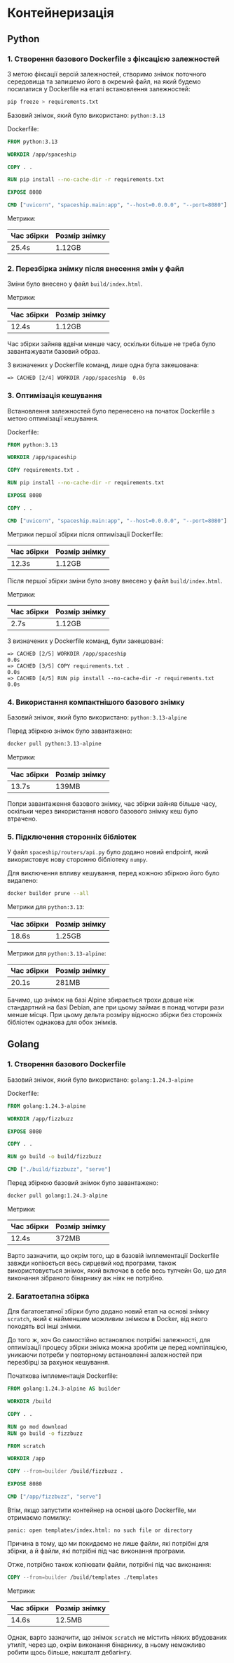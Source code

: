 # Контейнеризація
## Python
### 1. Створення базового Dockerfile з фіксацією залежностей
З метою фіксації версій залежностей, створимо знімок поточного середовища та
запишемо його в окремий файл, на який будемо посилатися у Dockerfile на етапі
встановлення залежностей:
```bash
pip freeze > requirements.txt
```

Базовий знімок, який було використано: `python:3.13`

Dockerfile:
```dockerfile
FROM python:3.13

WORKDIR /app/spaceship

COPY . .

RUN pip install --no-cache-dir -r requirements.txt

EXPOSE 8080

CMD ["uvicorn", "spaceship.main:app", "--host=0.0.0.0", "--port=8080"]
```

Метрики:

| Час збірки | Розмір знімку |
| - | - |
| 25.4s | 1.12GB |

### 2. Перезбірка знімку після внесення змін у файл
Зміни було внесено у файл `build/index.html`.

Метрики:

| Час збірки | Розмір знімку |
| - | - |
| 12.4s | 1.12GB |

Час збірки зайняв вдвічи менше часу, оскільки більше не треба було
завантажувати базовий образ.

З визначених у Dockerfile команд, лише одна була закешована:
```
=> CACHED [2/4] WORKDIR /app/spaceship  0.0s
```

### 3. Оптимізація кешування
Встановлення залежностей було перенесено на початок Dockerfile з метою
оптимізації кешування.

Dockerfile:
```dockerfile
FROM python:3.13

WORKDIR /app/spaceship

COPY requirements.txt .

RUN pip install --no-cache-dir -r requirements.txt

EXPOSE 8080

COPY . .

CMD ["uvicorn", "spaceship.main:app", "--host=0.0.0.0", "--port=8080"]
```

Метрики першої збірки після оптимізації Dockerfile:

| Час збірки | Розмір знімку |
| - | - |
| 12.3s | 1.12GB |

Після першої збірки зміни було знову внесено у файл `build/index.html`.

Метрики:

| Час збірки | Розмір знімку |
| - | - |
| 2.7s | 1.12GB |

З визначених у Dockerfile команд, були закешовані:
```
=> CACHED [2/5] WORKDIR /app/spaceship                              0.0s
=> CACHED [3/5] COPY requirements.txt .                             0.0s
=> CACHED [4/5] RUN pip install --no-cache-dir -r requirements.txt  0.0s
```

### 4. Використання компактнішого базового знімку
Базовий знімок, який було використано: `python:3.13-alpine`

Перед збіркою знімок було завантажено:
```bash
docker pull python:3.13-alpine
```

Метрики:

| Час збірки | Розмір знімку |
| - | - |
| 13.7s | 139MB |

Попри завантаження базового знімку, час збірки зайняв більше часу, оскільки
через використання нового базового знімку кеш було втрачено.

### 5. Підключення сторонніх бібліотек
У файл `spaceship/routers/api.py` було додано новий endpoint, який використовує
нову сторонню бібліотеку `numpy`.

Для виключення впливу кешування, перед кожною збіркою його було видалено:
```bash
docker builder prune --all
```

Метрики для `python:3.13`:

| Час збірки | Розмір знімку |
| - | - |
| 18.6s | 1.25GB |

Метрики для `python:3.13-alpine`:

| Час збірки | Розмір знімку |
| - | - |
| 20.1s | 281MB |

Бачимо, що знімок на базі Alpine збирається трохи довше ніж стандартний на базі
Debian, але при цьому займає в понад чотири рази менше місця. При цьому дельта
розміру відносно збірки без сторонніх бібліотек однакова для обох знімків.

## Golang
### 1. Створення базового Dockerfile
Базовий знімок, який було використано: `golang:1.24.3-alpine`

Dockerfile:
```dockerfile
FROM golang:1.24.3-alpine

WORKDIR /app/fizzbuzz

EXPOSE 8080

COPY . .

RUN go build -o build/fizzbuzz

CMD ["./build/fizzbuzz", "serve"]
```

Перед збіркою базовий знімок було завантажено:
```bash
docker pull golang:1.24.3-alpine
```

Метрики:

| Час збірки | Розмір знімку |
| - | - |
| 12.4s | 372MB |

Варто зазначити, що окрім того, що в базовій імплементації Dockerfile завжди
копіюється весь сирцевий код програми, також використовується знімок, який
включає в себе весь тулчейн Go, що для виконання зібраного бінарнику аж ніяк не
потрібно.

### 2. Багатоетапна збірка
Для багатоетапної збірки було додано новий етап на основі знімку `scratch`,
який є найменшим можливим знімком в Docker, від якого походять всі інші знімки.

До того ж, хоч Go самостійно встановлює потрібні залежності, для оптимізації
процесу збірки знімка можна зробити це перед компіляцією, уникаючи потреби у
повторному встановленні залежностей при перезбірці за рахунок кешування.

Початкова імплементація Dockerfile:
```dockerfile
FROM golang:1.24.3-alpine AS builder

WORKDIR /build

COPY . .

RUN go mod download
RUN go build -o fizzbuzz

FROM scratch

WORKDIR /app

COPY --from=builder /build/fizzbuzz .

EXPOSE 8080

CMD ["/app/fizzbuzz", "serve"]
```

Втім, якщо запустити контейнер на основі цього Dockerfile, ми отримаємо помилку:
```
panic: open templates/index.html: no such file or directory
```

Причина в тому, що ми покидаємо не лише файли, які потрібні для збірки, а й
файли, які потрібні під час виконання програми.

Отже, потрібно також копіювати файли, потрібні під час виконання:
```dockerfile
COPY --from=builder /build/templates ./templates
```

Метрики:

| Час збірки | Розмір знімку |
| - | - |
| 14.6s | 12.5MB |

Однак, варто зазначити, що знімок `scratch` не містить ніяких вбудованих
утиліт, через що, окрім виконання бінарнику, в ньому неможливо робити щось
більше, накшталт дебагінгу.
